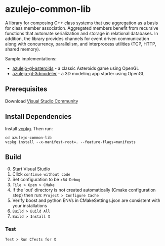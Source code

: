 
# azulejo-common-lib

A library for composing C++ class systems that use aggregation as a basis for class member 
association. Aggregated members benefit from recursive functions that automate serialization 
and storage in relational databases. In addition, the library provides channels for event 
driven communication along with concurrency, parallelism, and interprocess utilities (TCP, 
HTTP, shared memory). 

Sample implementations:
+ [azulejo-gl-asteroids](https://github.com/miclomba/azulejo-gl-asteroids) - a classic Asteroids game using OpenGL
+ [azulejo-gl-3dmodeler](https://github.com/miclomba/azulejo-gl-3dmodeler) - a 3D modeling app starter using OpenGL

## Prerequisites

Download [Visual Studio Community](https://visualstudio.microsoft.com/vs/community/)

## Install Dependencies

Install [vcpkg](https://github.com/microsoft/vcpkg). Then run:

```
cd azulejo-common-lib
vcpkg install --x-manifest-root=. --feature-flags=manifests
```

## Build

0. Start Visual Studio
1. Click `continue without code`
2. Set configuration to be `x64-Debug`
3. `File > Open > CMake`
4. If the 'out' directory is not created automatically (Cmake configuration step) then run: `Project > Configure Cache`
5. Verify boost and python ENVs in CMakeSettings.json are consistent with your installations 
6. `Build > Build All`
7. `Build > Install X`

### Test

`Test > Run CTests for X`

